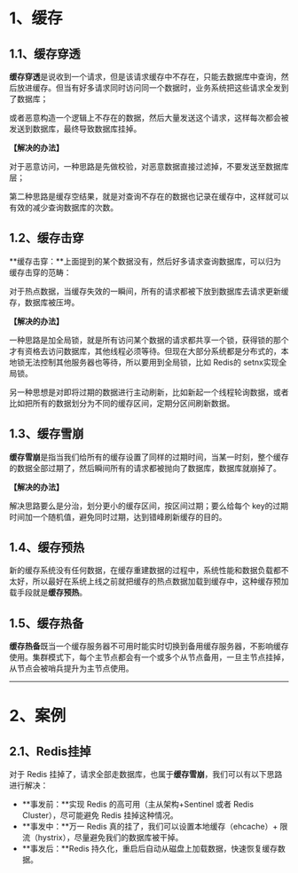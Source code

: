 # 1、缓存





## 1.1、缓存穿透



**缓存穿透**是说收到一个请求，但是该请求缓存中不存在，只能去数据库中查询，然后放进缓存。但当有好多请求同时访问同一个数据时，业务系统把这些请求全发到了数据库；

或者恶意构造一个逻辑上不存在的数据，然后大量发送这个请求，这样每次都会被发送到数据库，最终导致数据库挂掉。



**【解决的办法】**

对于恶意访问，一种思路是先做校验，对恶意数据直接过滤掉，不要发送至数据库层；

第二种思路是缓存空结果，就是对查询不存在的数据也记录在缓存中，这样就可以有效的减少查询数据库的次数。



## 1.2、缓存击穿



**缓存击穿：**上面提到的某个数据没有，然后好多请求查询数据库，可以归为缓存击穿的范畴：

对于热点数据，当缓存失效的一瞬间，所有的请求都被下放到数据库去请求更新缓存，数据库被压垮。



**【解决的办法】**

一种思路是加全局锁，就是所有访问某个数据的请求都共享一个锁，获得锁的那个才有资格去访问数据库，其他线程必须等待。但现在大部分系统都是分布式的，本地锁无法控制其他服务器也等待，所以要用到全局锁，比如 Redis的 setnx实现全局锁。

另一种思想是对即将过期的数据进行主动刷新，比如新起一个线程轮询数据，或者比如把所有的数据划分为不同的缓存区间，定期分区间刷新数据。





## 1.3、缓存雪崩



**缓存雪崩**是指当我们给所有的缓存设置了同样的过期时间，当某一时刻，整个缓存的数据全部过期了，然后瞬间所有的请求都被抛向了数据库，数据库就崩掉了。



**【解决的办法】**

解决思路要么是分治，划分更小的缓存区间，按区间过期；要么给每个 key的过期时间加一个随机值，避免同时过期，达到错峰刷新缓存的目的。





## 1.4、缓存预热



新的缓存系统没有任何数据，在缓存重建数据的过程中，系统性能和数据负载都不太好，所以最好在系统上线之前就把缓存的热点数据加载到缓存中，这种缓存预加载手段就是**缓存预热**。



## 1.5、缓存热备



**缓存热备**既当一个缓存服务器不可用时能实时切换到备用缓存服务器，不影响缓存使用。集群模式下，每个主节点都会有一个或多个从节点备用，一旦主节点挂掉，从节点会被哨兵提升为主节点使用。





----



# 2、案例



## 2.1、Redis挂掉

对于 Redis 挂掉了，请求全部走数据库，也属于**缓存雪崩**，我们可以有以下思路进行解决：

- **事发前：**实现 Redis 的高可用（主从架构+Sentinel 或者 Redis Cluster），尽可能避免 Redis 挂掉这种情况。
- **事发中：**万一 Redis 真的挂了，我们可以设置本地缓存（ehcache）+ 限流（hystrix），尽量避免我们的数据库被干掉。
- **事发后：**Redis 持久化，重启后自动从磁盘上加载数据，快速恢复缓存数据。









